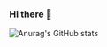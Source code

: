 ### Hi there 👋

![Anurag's GitHub stats](https://github-readme-stats.vercel.app/api?username=gustavofrotta&theme=github_dark&show_icons=true)
